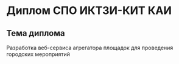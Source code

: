 # Диплом СПО ИКТЗИ-КИТ КАИ

## Тема диплома
Разработка веб-сервиса агрегатора площадок для проведения городских мероприятий
